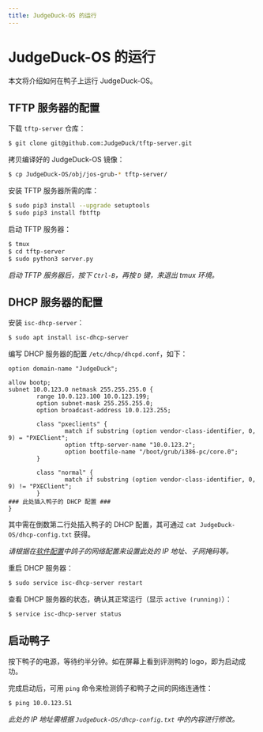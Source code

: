 ```yaml
---
title: JudgeDuck-OS 的运行
---
```


# JudgeDuck-OS 的运行

本文将介绍如何在鸭子上运行 JudgeDuck-OS。

## TFTP 服务器的配置

下载 `tftp-server` 仓库：

```bash
$ git clone git@github.com:JudgeDuck/tftp-server.git
```

拷贝编译好的 JudgeDuck-OS 镜像：

```bash
$ cp JudgeDuck-OS/obj/jos-grub-* tftp-server/
```

安装 TFTP 服务器所需的库：

```bash
$ sudo pip3 install --upgrade setuptools
$ sudo pip3 install fbtftp
```

启动 TFTP 服务器：

```bash
$ tmux
$ cd tftp-server
$ sudo python3 server.py
```

*启动 TFTP 服务器后，按下 `Ctrl-B`，再按 `D` 键，来退出 tmux 环境。* 

## DHCP 服务器的配置

安装 `isc-dhcp-server`：

```bash
$ sudo apt install isc-dhcp-server
```

编写 DHCP 服务器的配置 `/etc/dhcp/dhcpd.conf`，如下：

```
option domain-name "JudgeDuck";

allow bootp;
subnet 10.0.123.0 netmask 255.255.255.0 {
		range 10.0.123.100 10.0.123.199;
		option subnet-mask 255.255.255.0;
		option broadcast-address 10.0.123.255;

		class "pxeclients" {
				match if substring (option vendor-class-identifier, 0, 9) = "PXEClient";
				option tftp-server-name "10.0.123.2";
				option bootfile-name "/boot/grub/i386-pc/core.0";
		}

		class "normal" {
				match if substring (option vendor-class-identifier, 0, 9) != "PXEClient";
		}
### 此处插入鸭子的 DHCP 配置 ###
}
```

其中需在倒数第二行处插入鸭子的 DHCP 配置，其可通过 `cat JudgeDuck-OS/dhcp-config.txt` 获得。

*请根据在[软件配置](./software.md)中鸽子的网络配置来设置此处的 IP 地址、子网掩码等。*

重启 DHCP 服务器：

```bash
$ sudo service isc-dhcp-server restart
```

查看 DHCP 服务器的状态，确认其正常运行（显示 `active (running)`）：

```bash
$ service isc-dhcp-server status
```

## 启动鸭子

按下鸭子的电源，等待约半分钟。如在屏幕上看到评测鸭的 logo，即为启动成功。

完成启动后，可用 `ping` 命令来检测鸽子和鸭子之间的网络连通性：

```bash
$ ping 10.0.123.51
```

*此处的 IP 地址需根据 `JudgeDuck-OS/dhcp-config.txt` 中的内容进行修改。*
